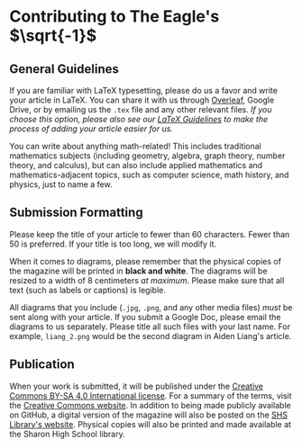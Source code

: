 # Contributing to The Eagle's $\sqrt{-1}$

## General Guidelines

If you are familiar with LaTeX typesetting, please do us a favor and write your article in LaTeX. You can share it with us through [Overleaf](https://www.overleaf.com/), Google Drive, or by emailing us the `.tex` file and any other relevant files. *If you choose this option, please also see our [LaTeX Guidelines](LATEX.md) to make the process of adding your article easier for us.*

You can write about anything math-related! This includes traditional mathematics subjects (including geometry, algebra, graph theory, number theory, and calculus), but can also include applied mathematics and mathematics-adjacent topics, such as computer science, math history, and physics, just to name a few.

## Submission Formatting

Please keep the title of your article to fewer than 60 characters. Fewer than 50 is preferred. If your title is too long, we will modify it.

When it comes to diagrams, please remember that the physical copies of the magazine will be printed in **black and white**. The diagrams will be resized to a width of 8 centimeters *at maximum*. Please make sure that all text (such as labels or captions) is legible.

All diagrams that you include (`.jpg`, `.png`, and any other media files) *must* be sent along with your article. If you submit a Google Doc, please email the diagrams to us separately. Please title all such files with your last name. For example, `liang_2.png` would be the second diagram in Aiden Liang's article. 

## Publication

When your work is submitted, it will be published under the [Creative Commons BY-SA 4.0 International license](LICENSE). For a summary of the terms, visit the [Creative Commons website](https://creativecommons.org/licenses/by-sa/4.0/deed.en). In addition to being made publicly available on GitHub, a digital version of the magazine will also be posted on the [SHS Library's website](https://sites.google.com/sharonschools.net/hslibrary/home). Physical copies will also be printed and made available at the Sharon High School library.

